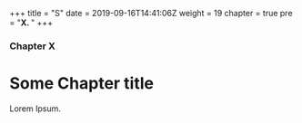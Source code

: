 +++
title = "S"
date = 2019-09-16T14:41:06Z
weight = 19
chapter = true
pre = "<b>X. </b>"
+++

### Chapter X

# Some Chapter title

Lorem Ipsum.
